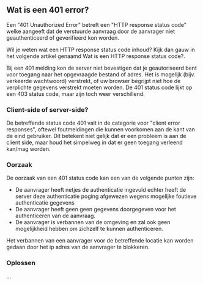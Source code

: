## Wat is een 401 error?
Een "401 Unauthorized Error" betreft een "HTTP response status code" welke aangeeft dat de verstuurde aanvraag door de aanvrager niet geauthenticeerd of geverifieerd kon worden.

Wil je weten wat een HTTP response status code inhoud? Kijk dan gauw in het volgende artikel genaamd Wat is een HTTP response status code?.

Bij een 401 melding kon de server niet bevestigen dat je geautoriseerd bent voor toegang naar het opgevraagde bestand of adres. Het is mogelijk  (bijv. verkeerde wachtwoord) verstrekt, of uw browser begrijpt niet hoe de verplichte gegevens verstrekt moeten worden. De 401 status code lijkt op een 403 status code, maar zijn toch weer verschillend. 

### Client-side of server-side?
De betreffende status code 401 valt in de categorie voor "client error responses", oftewel foutmeldingen die kunnen voorkomen aan de kant van de eind gebruiker. Dit betekent niet gelijk dat er een probleem is aan de client side, maar houd het simpelweg in dat er geen toegang verleend kan/mag worden.

### Oorzaak 
De oorzaak van een 401 status code kan een van de volgende punten zijn:

- De aanvrager heeft netjes de authenticatie ingevuld echter heeft de server deze authenticatie poging afgewezen wegens mogelijke foutieve authenticatie gegevens
- De aanvrager heeft geen geen gegevens doorgegeven voor het authenticeren van de aanvraag.
- De aanvrager is verbannen van de omgeving en zal ook geen mogelijkheid hebben om zichzelf te kunnen authenticeren. 

Het verbannen van een aanvrager voor de betreffende locatie kan worden gedaan door het ip adres van de aanvrager te blokkeren. 

### Oplossen

...
